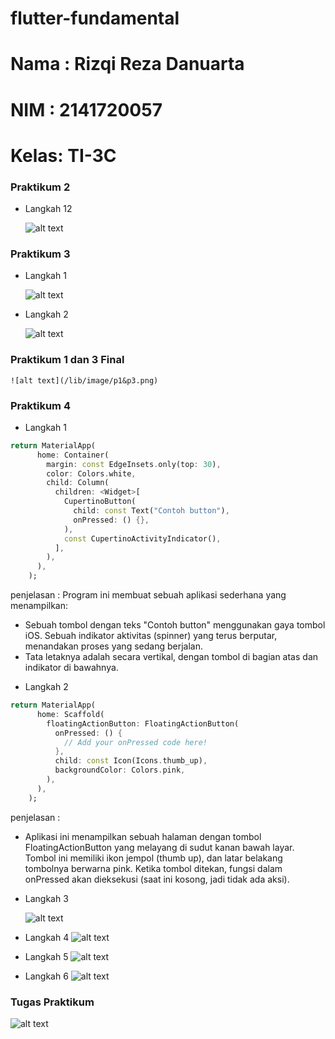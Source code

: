 # flutter-fundamental

# Nama : Rizqi Reza Danuarta

# NIM : 2141720057

# Kelas: TI-3C

### Praktikum 2

- Langkah 12

  ![alt text](/lib/image/image.png)

### Praktikum 3

- Langkah 1

  ![alt text](/lib/image/l1.png)

* Langkah 2

  ![alt text](/lib/image/l3.png)

### Praktikum 1 dan 3 Final

    ![alt text](/lib/image/p1&p3.png)

### Praktikum 4

- Langkah 1

```dart
return MaterialApp(
      home: Container(
        margin: const EdgeInsets.only(top: 30),
        color: Colors.white,
        child: Column(
          children: <Widget>[
            CupertinoButton(
              child: const Text("Contoh button"),
              onPressed: () {},
            ),
            const CupertinoActivityIndicator(),
          ],
        ),
      ),
    );
```

penjelasan : Program ini membuat sebuah aplikasi sederhana yang menampilkan:

- Sebuah tombol dengan teks "Contoh button" menggunakan gaya tombol iOS.
  Sebuah indikator aktivitas (spinner) yang terus berputar, menandakan proses yang sedang berjalan.
- Tata letaknya adalah secara vertikal, dengan tombol di bagian atas dan indikator di bawahnya.

* Langkah 2

```dart
return MaterialApp(
      home: Scaffold(
        floatingActionButton: FloatingActionButton(
          onPressed: () {
            // Add your onPressed code here!
          },
          child: const Icon(Icons.thumb_up),
          backgroundColor: Colors.pink,
        ),
      ),
    );
```

penjelasan :

- Aplikasi ini menampilkan sebuah halaman dengan tombol FloatingActionButton yang melayang di sudut kanan bawah layar.
  Tombol ini memiliki ikon jempol (thumb up), dan latar belakang tombolnya berwarna pink.
  Ketika tombol ditekan, fungsi dalam onPressed akan dieksekusi (saat ini kosong, jadi tidak ada aksi).

- Langkah 3

  ![alt text](lib/image/p4-l3.png)

- Langkah 4
  ![alt text](lib/image/p4-l4.png)

- Langkah 5
  ![alt text](lib/image/p4-l5.png)

- Langkah 6
  ![alt text](lib/image/p4-l6.png)

### Tugas Praktikum

![alt text](lib/image/tugas.png)
